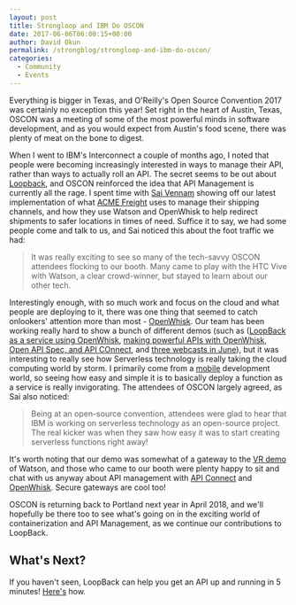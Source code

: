 ```yaml
---
layout: post
title: Strongloop and IBM Do OSCON
date: 2017-06-06T06:00:15+00:00
author: David Okun
permalink: /strongblog/strongloop-and-ibm-do-oscon/
categories:
  - Community
  - Events
---
```


Everything is bigger in Texas, and O'Reilly's Open Source Convention 2017 was certainly no exception this year! Set right in the heart of Austin, Texas, OSCON was a meeting of some of the most powerful minds in software development, and as you would expect from Austin's food scene, there was plenty of meat on the bone to digest.

When I went to IBM's Interconnect a couple of months ago, I noted that people were becoming increasingly interested in ways to manage their API, rather than ways to actually roll an API. The secret seems to be out about [Loopback](https://loopback.io), and OSCON reinforced the idea that API Management is currently all the rage. I spent time with [Sai Vennam](https://twitter.com/sai_vennam) showing off our latest implementation of what [ACME Freight](https://developer.ibm.com/code/journey/unlock-enterprise-data-using-apis/) uses to manage their shipping channels, and how they use Watson and OpenWhisk to help redirect shipments to safer locations in times of need. Suffice it to say, we had some people come and talk to us, and Sai noticed this about the foot traffic we had:
<!--more-->
> It was really exciting to see so many of the tech-savvy OSCON attendees flocking to our booth. Many came to play with the HTC Vive with Watson, a clear crowd-winner, but stayed to learn about our other tech.

Interestingly enough, with so much work and focus on the cloud and what people are deploying to it, there was one thing that seemed to catch onlookers' attention more than most - [OpenWhisk](https://developer.ibm.com/openwhisk/). Our team has been working really hard to show a bunch of different demos (such as ([LoopBack as a service using OpenWhisk](https://strongloop.com/strongblog/loopback-as-a-service-using-openwhisk/), [making powerful APIs with OpenWhisk, Open API Spec, and API COnnect](https://strongloop.com/strongblog/webinar-combining-open-whisk-serverless-openapi-swagger-and-api-connect-to-build-powerful-apis/), and [three webcasts in June](https://strongloop.com/strongblog/three-new-webcasts-for-june-loopback-openwhisk/)), but it was interesting to really see how Serverless technology is really taking the cloud computing world by storm. I primarily come from a [mobile](https://strongloop.com/strongblog/introducing-david-okun-strongloop-developer-evangelist/) development world, so seeing how easy and simple it is to basically deploy a function as a service is really invigorating. The attendees of OSCON largely agreed, as Sai also noticed:

> Being at an open-source convention, attendees were glad to hear that IBM is working on serverless technology as an open-source project. The real kicker was when they saw how easy it was to start creating serverless functions right away!

It's worth noting that our demo was somewhat of a gateway to the [VR demo](https://www.ibm.com/innovation/milab/watson-speech-virtual-reality-unity/) of Watson, and those who came to our booth were plenty happy to sit and chat with us anyway about API management with [API Connect](https://developer.ibm.com/apiconnect/) and [OpenWhisk](https://developer.ibm.com/openwhisk/). Secure gateways are cool too! 

OSCON is returning back to Portland next year in April 2018, and we'll hopefully be there too to see what's going on in the exciting world of containerization and API Management, as we continue our contributions to LoopBack. 

## What's Next?

If you haven't seen, LoopBack can help you get an API up and running in 5 minutes! [Here's](https://www.youtube.com/watch?v=pFPMFcPNgKA&t=59s) how.

